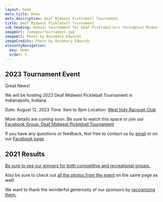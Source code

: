 ```yaml
---
layout: home
meta_title: Home
meta_description: Deaf Midwest Pickleball Tournament
title: Deaf Midwest Pickleball Tournament
sub_heading: Annual tournament for Deaf Pickleballers throughout Midwest
imageUrl: /images/tournament.jpg
imageAlt: Photo by Rosemary Edwards
imageCredits: Photo by Rosemary Edwards
eleventyNavigation:
  key: Home
  order: 1
---
```


## 2023 Tournament Event

Great News!

We will be hosting 2023 Deaf Midwest Pickleball Tournament in Indianapolis, Indiana.

Date: August 12, 2023
Time: 9am to 9pm
Location: <a href="https://www.westindyracquetclub.com/">West Indy Racquet Club</a>

More details are coming soon. Be sure to watch this space or join our <a href="https://www.facebook.com/DeafMidwestPickleball">Facebook Group: Deaf Midwest Pickleball Tournament</a>

If you have any questions or feedback, feel free to contact us by <a href="mailto:deafmidwestpickleball@gmail">email</a> or on our <a href="https://www.facebook.com/DeafMidwestPickleball">Facebook page</a>

## 2021 Results

<a href="/tournament">Be sure to see our winners for both competitive and recreational groups.</a>

Also be sure to check out [all the photos from the event](/tournament/#tournament-photos) on the same page as well!

We want to thank the wonderful generosity of our sponsors by <a href="/sponsors">recognizing them.</a>
